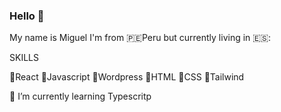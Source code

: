 ### Hello 👋
 
 My name is Miguel I'm from 🇵🇪Peru but currently living in 🇪🇸:
 
 SKILLS
 
💪React
💪Javascript
💪Wordpress
💪HTML
💪CSS
💪Tailwind

🌱 I’m currently learning Typescritp
 
 
